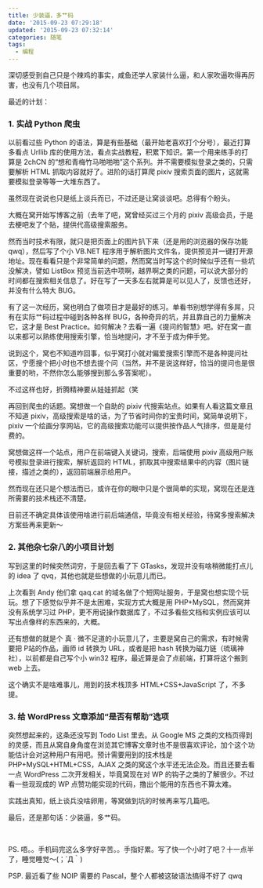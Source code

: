 ```yaml
---
title: 少装逼，多艹码
date: '2015-09-23 07:29:18'
updated: '2015-09-23 07:32:14'
categories: 随笔
tags:
  - 编程
---
```



深切感受到自己只是个辣鸡的事实，咸鱼还学人家装什么逼，和人家吹逼吹得再厉害，也没有几个项目屌。

最近的计划：

### 1. 实战 Python 爬虫

以前看过些 Python 的语法，算是有些基础（最开始老喜欢打个分号），最近打算多看点 Urllib 库的使用方法，看点实战教程，积累下知识。第一个用来练手的打算是 2chCN 的“想和青梅竹马啪啪啪”这个系列。并不需要模拟登录之类的，只需要解析 HTML 抓取内容就好了。进阶的话打算爬 pixiv 搜索页面的图片，这就需要模拟登录等等一大堆东西了。

虽然现在说说也只是纸上谈兵而已，不过还是让窝谈谈吧。总得有个盼头。

大概在窝开始写博客之前（去年了吧，窝曾经买过三个月的 pixiv 高级会员，于是去梗吧发了个贴，提供代高级搜索服务。

然而当时技术有限，就只是把页面上的图片扒下来（还是用的浏览器的保存功能 qwq），然后写了个小 VB.NET 程序用于解析图片文件名，提供预览并一键打开源地址。现在看看只是个非常简单的问题，然而窝当时写这个的时候似乎还有一些坑没解决，譬如 ListBox 预览当前选中项啊，越界啊之类的问题，可以说大部分的时间都在搜索相关信息了。好在写了一天多左右就算是可以见人了，反馈也还好，并没有什么特大 BUG。

有了这一次经历，窝也明白了做项目才是最好的练习。单看书别想学得有多屌，只有在实际艹码过程中碰到各种各样 BUG，各种奇异的坑，并且靠自己的力量解决它，这才是 Best Practice。如何解决？去看一遍《提问的智慧》吧。好在窝一直以来都可以熟练使用搜索引擎，恰当地提问，才不至于成为伸手党。

说到这个，窝也不知道咋回事，似乎窝打小就对偏爱搜索引擎而不是各种提问社区，宁愿搜个把小时也不想去提个问（当然，并不是说这样好，恰当的提问也是很重要的哟，不然你怎么能够搜到那么多答案呢）。

不过这样也好，折腾精神要从娃娃抓起（笑

再回到爬虫的话题。窝想做一个自助的 pixiv 代搜索站点。如果有人看这篇文章且不知道 pixiv，高级搜索是啥的话，为了节省时间你的宝贵时间，窝简单说明下，pixiv 一个绘画分享网站，它的高级搜索功能可以提供按作品人气排序，但是是付费的。

窝想做这样一个站点，用户在前端键入关键词，搜索，后端使用 pixiv 高级用户账号模拟登录进行搜索，解析返回的 HTML，抓取其中搜索结果中的内容（图片链接，描述之类的），返回前端展示给用户。

然而现在还只是个想法而已，或许在你的眼中只是个很简单的实现，窝现在还是连所需要的技术栈还不清楚。

目前还不确定具体该使用啥进行前后端通信，毕竟没有相关经验，待窝多搜索解决方案些再来更新～

### 2. 其他杂七杂八的小项目计划

写到这里的时候突然词穷，于是回去看了下 GTasks，发现并没有啥稍微能打点儿的 idea 了 qvq，其他也就是些想做的小玩意儿而已。

上次看到 Andy 他们拿 qaq.cat 的域名做了个短网址服务，于是窝也想实现个玩玩。想了下感觉似乎并不是太困难，实现方式大概是用 PHP+MySQL，然而窝并没有系统学习过 PHP，更不用说操作数据库了，不过多看些文档和实例应该可以写出点像样的东西来的，大概。

还有想做的就是个 真 · 微不足道的小玩意儿了，主要是窝自己的需求，有时候需要把 P站的作品，画师 id 转换为 URL，或者是把 hash 转换为磁力链（琉璃神社），以前都是自己写个小 win32 程序，最近算是会了点前端，打算将这个搬到 web 上去。

这个确实不是啥难事儿，用到的技术栈顶多 HTML+CSS+JavaScript 了，不多提。

### 3. 给 WordPress 文章添加“是否有帮助”选项

突然想起来的，这条还没写到 Todo List 里去。从 Google MS 之类的文档页得到的灵感，而且从窝自身角度在浏览其它博客文章时也不是很喜欢评论，加个这个功能估计会对这种用户有用吧。预计需要用到的技术栈是 PHP+MySQL+HTML+CSS，AJAX 之类的窝这个水平还无法企及。而且还要去看一点 WordPress 二次开发相关，毕竟窝现在对 WP 的钩子之类的了解很少。不过看一些现现成的 WP 点赞功能实现的代码，撸出个能用的东西也不算太难。

实践出真知，纸上谈兵没啥卵用，等窝做到坑的时候再来写几篇吧。

最后，还是那句话：少装逼，多艹码。

 

PS. 唔。。手机码完这么多字好辛苦。。手指好累。写了快一个小时了吧？十一点半了，睡觉睡觉～(；´Д｀)

PSP. 最近看了些 NOIP 需要的 Pascal，整个人都被这破语法搞得不好了 qwq



